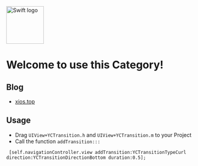 <img src="http://cdn.sinacloud.net/yaochao/img/6609c93d70cf3bc7e43db93dd500baa1cd112a25.jpg?KID=sina,100o6obVBjKJJ69Flybq&Expires=1449561440&ssig=fpQriuvNsE" alt="Swift logo" height="100" >

# Welcome to use this Category!

## Blog
* [xios.top](http://xios.top/ "牛逼的iOS博客")

## Usage
* Drag `UIView+YCTransition.h` and `UIView+YCTransition.m` to your Project
* Call the function `addTransition:::`
<pre><code> [self.navigationController.view addTransition:YCTransitionTypeCurl direction:YCTransitionDirectionBottom duration:0.5];</code></pre>

